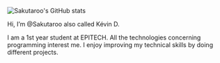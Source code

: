 ![Sakutaroo's GitHub stats](https://github-readme-stats.vercel.app/api?username=Sakutaroo&show_icons=true&theme=radical&count_private=true)

Hi, I’m @Sakutaroo also called Kévin D.

I am a 1st year student at EPITECH. All the technologies concerning programming interest me. I enjoy improving my technical skills by doing different projects.
